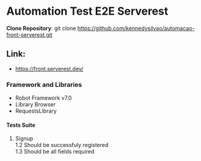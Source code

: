 # Automation Test E2E Serverest

**Clone Repository**: git clone https://github.com/kennedysilvao/automacao-front-serverest.git

## Link:
* https://front.serverest.dev/

### Framework and Libraries
* Robot Framework v7.0
* Library Browser
* RequestsLibrary

#### Tests Suite
1. Signup <br>
1.2 Should be successfuly registered <br>
1.3 Should be all fields required





